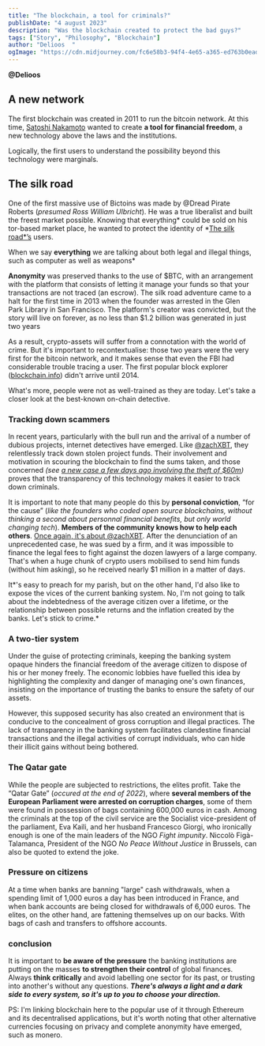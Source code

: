 ```yaml
---
title: "The blockchain, a tool for criminals?"
publishDate: "4 august 2023"
description: "Was the blockchain created to protect the bad guys?"
tags: ["Story", "Philosophy", "Blockchain"]
author: "Delioos  "
ogImage: "https://cdn.midjourney.com/fc6e58b3-94f4-4e65-a365-ed763b0ead79/0_1.png"
---
```

__@Delioos__


## A new network

The first blockchain was created in 2011 to run the bitcoin network. At this time, [Satoshi Nakamoto](https://coinmarketcap.com/alexandria/article/who-is-satoshi-nakamoto) wanted to create **a tool for financial freedom**, a new technology above the laws and the institutions.

Logically, the first users to understand the possibility beyond this technology were marginals.

## The silk road

One of the first massive use of Bictoins was made by @Dread Pirate Roberts (*presumed Ross William Ulbricht*). He was a true liberalist and built the freest market possible. Knowing that everything* could be sold on his tor-based market place, he wanted to protect the identity of *[The silk road*’s](https://en.wikipedia.org/wiki/Silk_Road_(marketplace)) users.

When we say **everything** we are talking about both legal and illegal things, such as computer as well as weapons*

**Anonymity** was preserved thanks to the use of $BTC, with an arrangement with the platform that consists of letting it manage your funds so that your transactions are not traced (an escrow). The silk road adventure came to a halt for the first time in 2013 when the founder was arrested in the Glen Park Library in San Francisco. The platform's creator was convicted, but the story will live on forever, as no less than $1.2 billion was generated in just two years

As a result, crypto-assets will suffer from a connotation with the world of crime. But it's important to recontextualise: those two years were the very first for the bitcoin network, and it makes sense that even the FBI had considerable trouble tracing a user. The first popular block explorer ([blockchain.info](http://blockchain.info/)) didn't arrive until 2014.

What's more, people were not as well-trained as they are today. Let's take a closer look at the best-known on-chain detective.

### Tracking down scammers

In recent years, particularly with the bull run and the arrival of a number of dubious projects, internet detectives have emerged. Like [@zachXBT](https://twitter.com/zachxbt), they relentlessly track down stolen project funds. Their involvement and motivation in scouring the blockchain to find the sums taken, and those concerned *(see [a new case a few days ago involving the theft of $60m](https://%2C%2Ctwitter.com%2Czachxbt%2Cstatus%2C1682047031420829696/?s=20))* proves that the transparency of this technology makes it easier to track down criminals.

It is important to note that many people do this by **personal conviction**, “for the cause” (*like the founders who coded open source blockchains, without thinking a second about personnal financial benefits, but only world changing tech*). **Members of the community knows how to help each others**. [Once again, it's about @zachXBT](https://twitter.com/zachxbt/status/1669783717236342785). After the denunciation of an unprecedented case, he was sued by a firm, and it was impossible to finance the legal fees to fight against the dozen lawyers of a large company. That's when a huge chunk of crypto users mobilised to send him funds (without him asking), so he received nearly $1 million in a matter of days.

It*'s easy to preach for my parish, but on the other hand, I'd also like to expose the vices of the current banking system. No, I'm not going to talk about the indebtedness of the average citizen over a lifetime, or the relationship between possible returns and the inflation created by the banks. Let's stick to crime.*

### A two-tier system

Under the guise of protecting criminals, keeping the banking system opaque hinders the financial freedom of the average citizen to dispose of his or her money freely. The economic lobbies have fuelled this idea by highlighting the complexity and danger of managing one's own finances, insisting on the importance of trusting the banks to ensure the safety of our assets.

However, this supposed security has also created an environment that is conducive to the concealment of gross corruption and illegal practices. The lack of transparency in the banking system facilitates clandestine financial transactions and the illegal activities of corrupt individuals, who can hide their illicit gains without being bothered.

### The Qatar gate

While the people are subjected to restrictions, the elites profit. Take the “Qatar Gate” (*occured at the end of 2022*), where **several members of the European Parliament were arrested on corruption charges**, some of them were found in possession of bags containing 600,000 euros in cash. Among the criminals at the top of the civil service are the Socialist vice-president of the parliament, Eva Kaili, and her husband Francesco Giorgi, who ironically enough is one of the main leaders of the NGO *Fight impunity*. Niccolò Figà-Talamanca, President of the NGO *No Peace Without Justice* in Brussels, can also be quoted to extend the joke.

### Pressure on citizens

At a time when banks are banning "large" cash withdrawals, when a spending limit of 1,000 euros a day has been introduced in France, and when bank accounts are being closed for withdrawals of 6,000 euros. The elites, on the other hand, are fattening themselves up on our backs. With bags of cash and transfers to offshore accounts.

### conclusion

It is important to **be aware of the pressure** the banking institutions are putting on the masses **to strengthen their control** of global finances. Always **think critically** and avoid labelling one sector for its past, or trusting into another's without any questions. **_There's always a light and a dark side to every system, so it's up to you to choose your direction._**

PS: I'm linking blockchain here to the popular use of it through Ethereum and its decentralised applications, but it's worth noting that other alternative currencies focusing on privacy and complete anonymity have emerged, such as monero.

